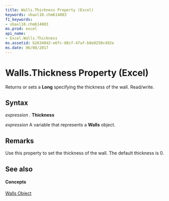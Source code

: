```yaml
---
title: Walls.Thickness Property (Excel)
keywords: vbaxl10.chm614083
f1_keywords:
- vbaxl10.chm614083
ms.prod: excel
api_name:
- Excel.Walls.Thickness
ms.assetid: b26340d2-e6fc-88cf-47af-b0e0250c492e
ms.date: 06/08/2017
---
```



# Walls.Thickness Property (Excel)

Returns or sets a  **Long** specifying the thickness of the wall. Read/write.


## Syntax

 _expression_ . **Thickness**

 _expression_ A variable that represents a **Walls** object.


## Remarks

Use this property to set the thickness of the wall. The default thickness is 0.


## See also


#### Concepts


[Walls Object](Excel.Walls(objec).md)

